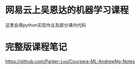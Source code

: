 # 网易云上吴恩达的机器学习课程
这里会用python实现作业及部分课内代码

# 完整版课程笔记
https://github.com/Parker-Lyu/Coursera-ML-AndrewNg-Notes